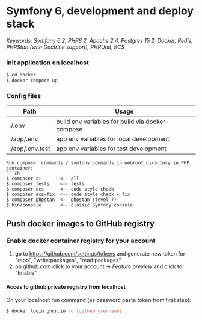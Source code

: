 # Symfony 6, development and deploy stack

*Keywords: Symfony 6.2, PHP8.2, Apache 2.4, Postgres 15.2, Docker, Redis, PHPStan (with Doctrine support), PHPUnit, ECS*

### Init application on localhost
```sh
$ cd docker
$ docker compose up
```

### Config files
| Path | Usage |
| ------ | ------ |
|./.env| build env variables for build via docker-compose|
|./app/.env| app env variables for local development|
|./app/.env.test| app env variables for test development|

```
Run composer commands / symfony commands in webroot directory in PHP container:
```sh
$ composer ci       <-- all
$ composer tests    <-- tests
$ composer ecs      <-- code style check
$ composer ecs-fix  <-- code style check + fix
$ composer phpstan  <-- phpstan (level 7)
$ bin/console       <-- classic Symfony console
```

## Push docker images to GitHub registry
### Enable docker container registry for your account
1. go to https://github.com/settings/tokens and generate new token for "repo", "write:packages", "read:packages"
2. on github.com click to your account -> *Feature preview* and click to "Enable"

#### Acces to github private registry from localhost
On your localhost run command (as password paste token from first step):
```sh
$ docker login ghcr.io -u [github_username]
```
